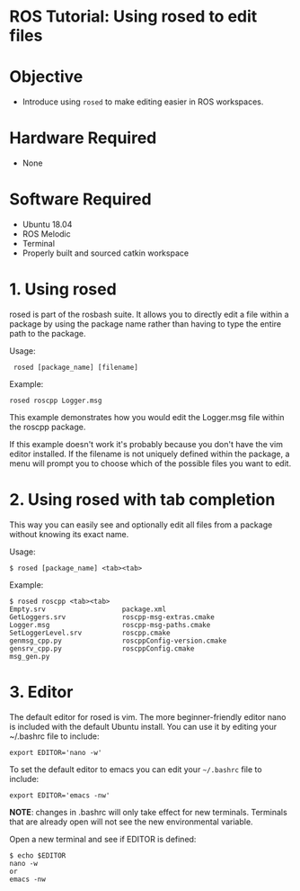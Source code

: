# ROS Tutorial: Using rosed to edit files

# Objective
- Introduce using `rosed` to make editing easier in ROS workspaces.

# Hardware Required
- None

# Software Required
- Ubuntu 18.04
- ROS Melodic
- Terminal
- Properly built and sourced catkin workspace

# 1. Using rosed
rosed is part of the rosbash suite. It allows you to directly edit a file within a package by using the package name rather than having to type the entire path to the package.

Usage:


` rosed [package_name] [filename]`

Example:

`rosed roscpp Logger.msg`

This example demonstrates how you would edit the Logger.msg file within the roscpp package.

If this example doesn't work it's probably because you don't have the vim editor installed. If the filename is not uniquely defined within the package, a menu will prompt you to choose which of the possible files you want to edit.


# 2. Using rosed with tab completion
This way you can easily see and optionally edit all files from a package without knowing its exact name.

Usage:

`$ rosed [package_name] <tab><tab>`

Example:
```
$ rosed roscpp <tab><tab>
Empty.srv                   package.xml
GetLoggers.srv              roscpp-msg-extras.cmake
Logger.msg                  roscpp-msg-paths.cmake
SetLoggerLevel.srv          roscpp.cmake
genmsg_cpp.py               roscppConfig-version.cmake
gensrv_cpp.py               roscppConfig.cmake
msg_gen.py                  
```
# 3. Editor
The default editor for rosed is vim. The more beginner-friendly editor nano is included with the default Ubuntu install. You can use it by editing your ~/.bashrc file to include:

`export EDITOR='nano -w'`

To set the default editor to emacs you can edit your `~/.bashrc` file to include:

`export EDITOR='emacs -nw'`

**NOTE**: changes in .bashrc will only take effect for new terminals. Terminals that are already open will not see the new environmental variable.

Open a new terminal and see if EDITOR is defined:

```
$ echo $EDITOR
nano -w
or
emacs -nw
```
